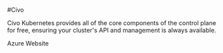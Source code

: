 #Civo

Civo Kubernetes provides all of the core components of the control plane for free, ensuring your cluster's API and management is always available.

<BadgeLink badgeText='Official Website' colorScheme='blue' href='https://www.civo.com/'>Azure Website</BadgeLink>
